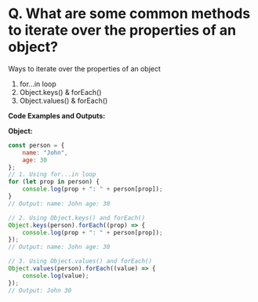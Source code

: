 # Q. What are some common methods to iterate over the properties of an object?

Ways to iterate over the properties of an object
 1. for...in loop
 2. Object.keys() & forEach()
 3. Object.values() & forEach()


**Code Examples and Outputs:**

**Object:**
```javascript
const person = {
    name: "John",
    age: 30
};
// 1. Using for...in loop
for (let prop in person) {
    console.log(prop + ": " + person[prop]);
}
// Output: name: John age: 30

// 2. Using Object.keys() and forEach()
Object.keys(person).forEach((prop) => {
    console.log(prop + ": " + person[prop]);
});
// Output: name: John age: 30

// 3. Using Object.values() and forEach()
Object.values(person).forEach((value) => {
    console.log(value);
});
// Output: John 30